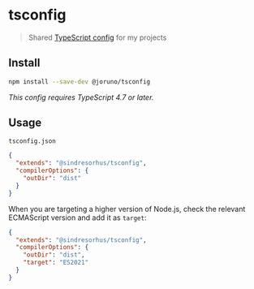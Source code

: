 # tsconfig

> Shared [TypeScript config](https://www.typescriptlang.org/docs/handbook/tsconfig-json.html) for my projects

## Install

```sh
npm install --save-dev @joruno/tsconfig
```

_This config requires TypeScript 4.7 or later._

## Usage

`tsconfig.json`

```json
{
  "extends": "@sindresorhus/tsconfig",
  "compilerOptions": {
    "outDir": "dist"
  }
}
```

When you are targeting a higher version of Node.js, check the relevant ECMAScript version and add it as `target`:

```json
{
  "extends": "@sindresorhus/tsconfig",
  "compilerOptions": {
    "outDir": "dist",
    "target": "ES2021"
  }
}
```
